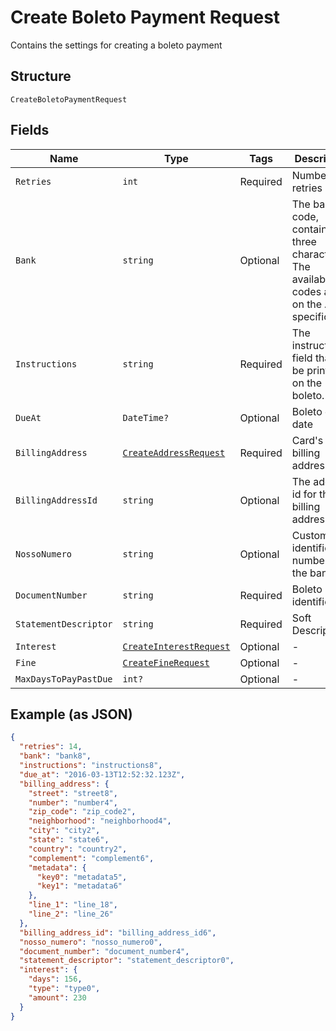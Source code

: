 
# Create Boleto Payment Request

Contains the settings for creating a boleto payment

## Structure

`CreateBoletoPaymentRequest`

## Fields

| Name | Type | Tags | Description |
|  --- | --- | --- | --- |
| `Retries` | `int` | Required | Number of retries |
| `Bank` | `string` | Optional | The bank code, containing three characters. The available codes are on the API specification |
| `Instructions` | `string` | Required | The instructions field that will be printed on the boleto. |
| `DueAt` | `DateTime?` | Optional | Boleto due date |
| `BillingAddress` | [`CreateAddressRequest`](../../doc/models/create-address-request.md) | Required | Card's billing address |
| `BillingAddressId` | `string` | Optional | The address id for the billing address |
| `NossoNumero` | `string` | Optional | Customer identification number with the bank |
| `DocumentNumber` | `string` | Required | Boleto identification |
| `StatementDescriptor` | `string` | Required | Soft Descriptor |
| `Interest` | [`CreateInterestRequest`](../../doc/models/create-interest-request.md) | Optional | - |
| `Fine` | [`CreateFineRequest`](../../doc/models/create-fine-request.md) | Optional | - |
| `MaxDaysToPayPastDue` | `int?` | Optional | - |

## Example (as JSON)

```json
{
  "retries": 14,
  "bank": "bank8",
  "instructions": "instructions8",
  "due_at": "2016-03-13T12:52:32.123Z",
  "billing_address": {
    "street": "street8",
    "number": "number4",
    "zip_code": "zip_code2",
    "neighborhood": "neighborhood4",
    "city": "city2",
    "state": "state6",
    "country": "country2",
    "complement": "complement6",
    "metadata": {
      "key0": "metadata5",
      "key1": "metadata6"
    },
    "line_1": "line_18",
    "line_2": "line_26"
  },
  "billing_address_id": "billing_address_id6",
  "nosso_numero": "nosso_numero0",
  "document_number": "document_number4",
  "statement_descriptor": "statement_descriptor0",
  "interest": {
    "days": 156,
    "type": "type0",
    "amount": 230
  }
}
```

